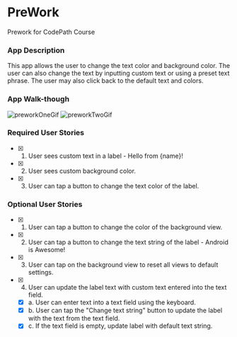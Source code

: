 # PreWork
Prework for CodePath Course

### App Description
This app allows the user to change the text color and background color. The user can also change the text by inputting custom text or using a preset text phrase. The user may also click back to the default text and colors. 

### App Walk-though

![preworkOneGif](https://user-images.githubusercontent.com/77647967/107132049-7cef1a00-68a1-11eb-85bd-6cef3f28446e.gif)
![preworkTwoGif](https://user-images.githubusercontent.com/77647967/107132050-7e204700-68a1-11eb-8be1-a939b5836959.gif)

### Required User Stories
- [x] 1. User sees custom text in a label - Hello from {name}!
- [x] 2. User sees custom background color.
- [x] 3. User can tap a button to change the text color of the label.

### Optional User Stories
- [x] 1. User can tap a button to change the color of the background view.  
- [x] 2. User can tap a button to change the text string of the label - Android is Awesome!  
- [x] 3. User can tap on the background view to reset all views to default settings.  
- [x] 4. User can update the label text with custom text entered into the text field.  
   - [x] a. User can enter text into a text field using the keyboard.  
   - [x] b. User can tap the "Change text string" button to update the label with the text from the text field.  
   - [x] c. If the text field is empty, update label with default text string.  
